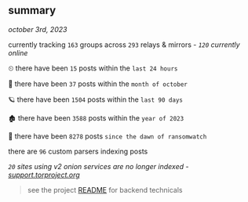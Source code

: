 
## summary
_october 3rd, 2023_

currently tracking `163` groups across `293` relays & mirrors - _`120` currently online_

⏲ there have been `15` posts within the `last 24 hours`

🦈 there have been `37` posts within the `month of october`

🪐 there have been `1504` posts within the `last 90 days`

🏚 there have been `3588` posts within the `year of 2023`

🦕 there have been `8278` posts `since the dawn of ransomwatch`

there are `96` custom parsers indexing posts

_`20` sites using v2 onion services are no longer indexed - [support.torproject.org](https://support.torproject.org/onionservices/v2-deprecation/)_

> see the project [README](https://github.com/joshhighet/ransomwatch#ransomwatch--) for backend technicals
